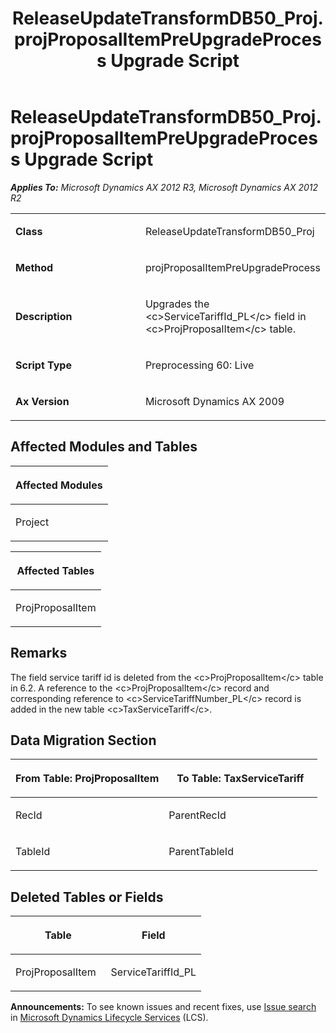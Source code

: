 ﻿---
title: ReleaseUpdateTransformDB50_Proj.projProposalItemPreUpgradeProcess Upgrade Script
TOCTitle: ReleaseUpdateTransformDB50_Proj.projProposalItemPreUpgradeProcess Upgrade Script
ms:assetid: 1eba8449-a63d-21df-6971-cc5696a64a38
ms:mtpsurl: https://msdn.microsoft.com/en-us/library/JJ684846(v=AX.60)
ms:contentKeyID: 49707050
ms.date: 05/18/2015
mtps_version: v=AX.60
---

# ReleaseUpdateTransformDB50\_Proj.projProposalItemPreUpgradeProcess Upgrade Script 


_**Applies To:** Microsoft Dynamics AX 2012 R3, Microsoft Dynamics AX 2012 R2_

<table>
<colgroup>
<col style="width: 50%" />
<col style="width: 50%" />
</colgroup>
<tbody>
<tr class="odd">
<td><p><strong>Class</strong></p></td>
<td><p>ReleaseUpdateTransformDB50_Proj</p></td>
</tr>
<tr class="even">
<td><p><strong>Method</strong></p></td>
<td><p>projProposalItemPreUpgradeProcess</p></td>
</tr>
<tr class="odd">
<td><p><strong>Description</strong></p></td>
<td><p>Upgrades the &lt;c&gt;ServiceTariffId_PL&lt;/c&gt; field in &lt;c&gt;ProjProposalItem&lt;/c&gt; table.</p></td>
</tr>
<tr class="even">
<td><p><strong>Script Type</strong></p></td>
<td><p>Preprocessing 60: Live</p></td>
</tr>
<tr class="odd">
<td><p><strong>Ax Version</strong></p></td>
<td><p>Microsoft Dynamics AX 2009</p></td>
</tr>
</tbody>
</table>


## Affected Modules and Tables

<table>
<colgroup>
<col style="width: 100%" />
</colgroup>
<thead>
<tr class="header">
<th><p>Affected Modules</p></th>
</tr>
</thead>
<tbody>
<tr class="odd">
<td><p>Project</p></td>
</tr>
</tbody>
</table>


<table>
<colgroup>
<col style="width: 100%" />
</colgroup>
<thead>
<tr class="header">
<th><p>Affected Tables</p></th>
</tr>
</thead>
<tbody>
<tr class="odd">
<td><p>ProjProposalItem</p></td>
</tr>
</tbody>
</table>


## Remarks

The field service tariff id is deleted from the \<c\>ProjProposalItem\</c\> table in 6.2. A reference to the \<c\>ProjProposalItem\</c\> record and corresponding reference to \<c\>ServiceTariffNumber\_PL\</c\> record is added in the new table \<c\>TaxServiceTariff\</c\>.

## Data Migration Section

<table>
<colgroup>
<col style="width: 50%" />
<col style="width: 50%" />
</colgroup>
<thead>
<tr class="header">
<th><p>From Table: ProjProposalItem</p></th>
<th><p>To Table: TaxServiceTariff</p></th>
</tr>
</thead>
<tbody>
<tr class="odd">
<td><p>RecId</p></td>
<td><p>ParentRecId</p></td>
</tr>
<tr class="even">
<td><p>TableId</p></td>
<td><p>ParentTableId</p></td>
</tr>
</tbody>
</table>


## Deleted Tables or Fields

<table>
<colgroup>
<col style="width: 50%" />
<col style="width: 50%" />
</colgroup>
<thead>
<tr class="header">
<th><p>Table</p></th>
<th><p>Field</p></th>
</tr>
</thead>
<tbody>
<tr class="odd">
<td><p>ProjProposalItem</p></td>
<td><p>ServiceTariffId_PL</p></td>
</tr>
</tbody>
</table>

  
**Announcements:** To see known issues and recent fixes, use [Issue search](http://go.microsoft.com/fwlink/?linkid=389258) in [Microsoft Dynamics Lifecycle Services](http://go.microsoft.com/fwlink/?linkid=306505) (LCS).

